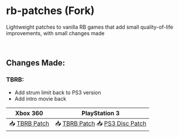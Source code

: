 # rb-patches (Fork)
 
Lightweight patches to vanilla RB games that add small quality-of-life improvements, with small changes made

</br>

## Changes Made:

### TBRB:

- Add strum limit back to PS3 version
- Add intro movie back

| Xbox 360 | PlayStation 3 |
| --- | ----------- |
| 📥 [TBRB Patch](https://nightly.link/Poncedeleon100/rb-patches/workflows/build/main/TBRB-Patch-Xbox.zip) | 📥 [TBRB Patch](https://nightly.link/Poncedeleon100/rb-patches/workflows/build/main/TBRB-Patch-PS3.zip) 📥 [PS3 Disc Patch](https://github.com/Poncedeleon100/rb-patches/raw/main/tbrb/dependencies/TBRB-PS3DiscPatch.zip) |
